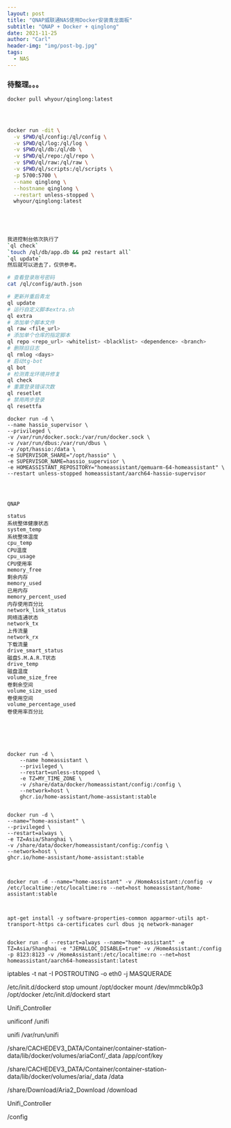 ```yaml
---
layout: post
title: "QNAP威联通NAS使用Docker安装青龙面板"
subtitle: "QNAP + Docker + qinglong"
date: 2021-11-25
author: "Carl"
header-img: "img/post-bg.jpg"
tags: 
  - NAS
---
```




### 待整理。。。

```bash
docker pull whyour/qinglong:latest



    
docker run -dit \
  -v $PWD/ql/config:/ql/config \
  -v $PWD/ql/log:/ql/log \
  -v $PWD/ql/db:/ql/db \
  -v $PWD/ql/repo:/ql/repo \
  -v $PWD/ql/raw:/ql/raw \
  -v $PWD/ql/scripts:/ql/scripts \
  -p 5700:5700 \
  --name qinglong \
  --hostname qinglong \
  --restart unless-stopped \
  whyour/qinglong:latest
    
    
    


我进控制台依次执行了
`ql check`
`touch /ql/db/app.db && pm2 restart all`
`ql update`
然后就可以进去了，仅供参考。

# 查看登录账号密码
cat /ql/config/auth.json

# 更新并重启青龙
ql update                                              
# 运行自定义脚本extra.sh
ql extra                                               
# 添加单个脚本文件
ql raw <file_url>                                       
# 添加单个仓库的指定脚本
ql repo <repo_url> <whitelist> <blacklist> <dependence> <branch>   
# 删除旧日志
ql rmlog <days>                                        
# 启动tg-bot
ql bot                                                 
# 检测青龙环境并修复
ql check                                               
# 重置登录错误次数
ql resetlet                                            
# 禁用两步登录
ql resettfa                                            

```





```
docker run -d \
--name hassio_supervisor \
--privileged \
-v /var/run/docker.sock:/var/run/docker.sock \
-v /var/run/dbus:/var/run/dbus \
-v /opt/hassio:/data \
-e SUPERVISOR_SHARE="/opt/hassio" \
-e SUPERVISOR_NAME=hassio_supervisor \
-e HOMEASSISTANT_REPOSITORY="homeassistant/qemuarm-64-homeassistant" \
--restart unless-stopped homeassistant/aarch64-hassio-supervisor




QNAP

status
系统整体健康状态
system_temp
系统整体温度
cpu_temp
CPU温度
cpu_usage
CPU使用率
memory_free
剩余内存
memory_used
已用内存
memory_percent_used
内存使用百分比
network_link_status
网络连通状态
network_tx
上传流量
network_rx
下载流量
drive_smart_status
磁盘S.M.A.R.T状态
drive_temp
磁盘温度
volume_size_free
卷剩余空间
volume_size_used
卷使用空间
volume_percentage_used
卷使用率百分比






docker run -d \
	--name homeassistant \
	--privileged \
	--restart=unless-stopped \
	-e TZ=MY_TIME_ZONE \
	-v /share/data/docker/homeassistant/config:/config \
	--network=host \
	ghcr.io/home-assistant/home-assistant:stable
	
	
docker run -d \
--name="home-assistant" \
--privileged \
--restart=always \
-e TZ=Asia/Shanghai \
-v /share/data/docker/homeassistant/config:/config \
--network=host \
ghcr.io/home-assistant/home-assistant:stable
  
  
	
docker run -d --name="home-assistant" -v /HomeAssistant:/config -v /etc/localtime:/etc/localtime:ro --net=host homeassistant/home-assistant:stable



apt-get install -y software-properties-common apparmor-utils apt-transport-https ca-certificates curl dbus jq network-manager


docker run -d --restart=always --name="home-assistant" -e TZ=Asia/Shanghai -e "JEMALLOC_DISABLE=true" -v /HomeAssistant:/config -p 8123:8123 -v /HomeAssistant:/etc/localtime:ro --net=host homeassistant/aarch64-homeassistant:latest
```







iptables -t nat -I POSTROUTING -o eth0 -j MASQUERADE



/etc/init.d/dockerd stop
umount /opt/docker
mount /dev/mmcblk0p3 /opt/docker
/etc/init.d/dockerd start



Unifi_Controller

unificonf	/unifi

unifi	/var/run/unifi



 /share/CACHEDEV3_DATA/Container/container-station-data/lib/docker/volumes/ariaConf/_data	/app/conf/key



 /share/CACHEDEV3_DATA/Container/container-station-data/lib/docker/volumes/aria/_data	/data



 /share/Download/Aria2_Download	/download



Unifi_Controller

/config
